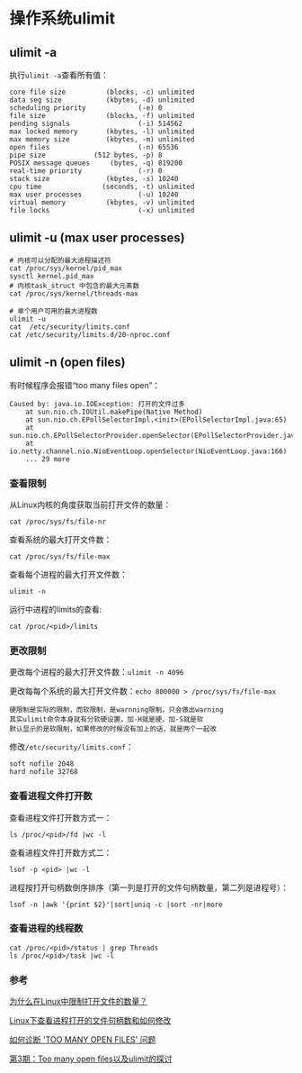 # 操作系统ulimit

## ulimit -a

执行`ulimit -a`查看所有值：

```shell
core file size          (blocks, -c) unlimited
data seg size           (kbytes, -d) unlimited
scheduling priority             (-e) 0
file size               (blocks, -f) unlimited
pending signals                 (-i) 514562
max locked memory       (kbytes, -l) unlimited
max memory size         (kbytes, -m) unlimited
open files                      (-n) 65536
pipe size            (512 bytes, -p) 8
POSIX message queues     (bytes, -q) 819200
real-time priority              (-r) 0
stack size              (kbytes, -s) 10240
cpu time               (seconds, -t) unlimited
max user processes              (-u) 10240
virtual memory          (kbytes, -v) unlimited
file locks                      (-x) unlimited
```

## ulimit -u (max user processes)

```shell
# 内核可以分配的最大进程描述符
cat /proc/sys/kernel/pid_max
sysctl kernel.pid_max
# 内核task_struct 中包含的最大元素数
cat /proc/sys/kernel/threads-max

# 单个用户可用的最大进程数
ulimit -u
cat  /etc/security/limits.conf
cat /etc/security/limits.d/20-nproc.conf
```

## ulimit -n (open files)

有时候程序会报错“too many files open”：

```
Caused by: java.io.IOException: 打开的文件过多
	at sun.nio.ch.IOUtil.makePipe(Native Method)
	at sun.nio.ch.EPollSelectorImpl.<init>(EPollSelectorImpl.java:65)
	at sun.nio.ch.EPollSelectorProvider.openSelector(EPollSelectorProvider.java:36)
	at io.netty.channel.nio.NioEventLoop.openSelector(NioEventLoop.java:166)
	... 29 more
```

### 查看限制

从Linux内核的角度获取当前打开文件的数量：

```shell
cat /proc/sys/fs/file-nr
```

查看系统的最大打开文件数： 

```shell
cat /proc/sys/fs/file-max
```

查看每个进程的最大打开文件数：

```shell
ulimit -n
```

运行中进程的limits的查看:

```shell
cat /proc/<pid>/limits
```

### 更改限制

更改每个进程的最大打开文件数：`ulimit -n 4096`

更改每每个系统的最大打开文件数：`echo 800000 > /proc/sys/fs/file-max`

```shell
硬限制是实际的限制，而软限制，是warnning限制，只会做出warning
其实ulimit命令本身就有分软硬设置，加-H就是硬，加-S就是软
默认显示的是软限制，如果修改的时候没有加上的话，就是两个一起改
```

修改`/etc/security/limits.conf`：

```shell
soft nofile 2048
hard nofile 32768
```

### 查看进程文件打开数

查看进程文件打开数方式一：

```shell
ls /proc/<pid>/fd |wc -l
```

查看进程文件打开数方式二：

```shell
lsof -p <pid> |wc -l
```

进程按打开句柄数倒序排序（第一列是打开的文件句柄数量，第二列是进程号）：

```shell
lsof -n |awk '{print $2}'|sort|uniq -c |sort -nr|more
```

### 查看进程的线程数

```shell
cat /proc/<pid>/status | grep Threads
ls /proc/<pid>/task |wc -l
```

### 参考

[为什么在Linux中限制打开文件的数量？](https://qastack.cn/unix/36841/why-is-number-of-open-files-limited-in-linux)

[Linux下查看进程打开的文件句柄数和如何修改](https://yq.aliyun.com/articles/243784)

[如何诊断 'TOO MANY OPEN FILES' 问题](https://www.ibm.com/support/pages/%E5%A6%82%E4%BD%95%E8%AF%8A%E6%96%AD-too-many-open-files-%E9%97%AE%E9%A2%98%EF%BC%9F)

[第3期：Too many open files以及ulimit的探讨](https://juejin.im/post/5d4cf32f6fb9a06b1d21312c)

